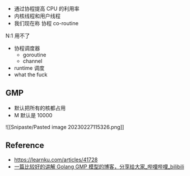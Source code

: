 - 通过协程提高 CPU 的利用率
- 内核线程和用户线程
- 我们现在称 协程 co-routine

N:1 用不了

- 协程调度器
	- goroutine
	- channel
- runtime 调度
- what the fuck

## GMP

- 默认把所有的核都占用
- M 默认是 10000

![[Snipaste/Pasted image 20230227115326.png]]

## Reference

- https://learnku.com/articles/41728
- [一篇比较好的讲解 Golang GMP 模型的博客，分享给大家_哔哩哔哩_bilibili](https://www.bilibili.com/video/BV1a94y1U7xK/?spm_id_from=333.337.search-card.all.click&vd_source=25509bb582bc4a25d86d871d5cdffca3)
